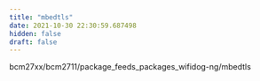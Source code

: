 ```yaml
---
title: "mbedtls"
date: 2021-10-30 22:30:59.687498
hidden: false
draft: false
---
```


bcm27xx/bcm2711/package_feeds_packages_wifidog-ng/mbedtls

